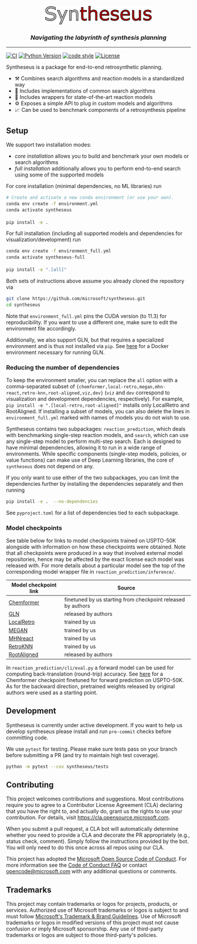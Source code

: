 <div align="center">
    <img src="images/logo.png" height="50px">
    <h3><i>Navigating the labyrinth of synthesis planning</i></h3>
</div>

---

[![CI](https://github.com/microsoft/syntheseus/actions/workflows/ci.yml/badge.svg?branch=main)](https://github.com/microsoft/syntheseus/actions/workflows/ci.yml)
[![Python Version](https://img.shields.io/badge/python-3.7+-blue.svg)](https://www.python.org/downloads/)
[![code style](https://img.shields.io/badge/code%20style-black-202020.svg)](https://github.com/ambv/black)
[![License](https://img.shields.io/badge/license-MIT-green.svg)](LICENSE)

Syntheseus is a package for end-to-end retrosynthetic planning.
- ⚒️ Combines search algorithms and reaction models in a standardized way
- 🧭 Includes implementations of common search algorithms
- 🧪 Includes wrappers for state-of-the-art reaction models
- ⚙️ Exposes a simple API to plug in custom models and algorithms
- 📈 Can be used to benchmark components of a retrosynthesis pipeline

## Setup

We support two installation modes:
- *core installation* allows you to build and benchmark your own models or search algorithms
- *full installation* additionally allows you to perform end-to-end search using some of the supported models

For core installation (minimal dependencies, no ML libraries) run

```bash
# Create and activate a new conda environment (or use your own).
conda env create -f environment.yml
conda activate syntheseus

pip install -e .
```

For full installation (including all supported models and dependencies for visualization/development) run

```bash
conda env create -f environment_full.yml
conda activate syntheseus-full

pip install -e ".[all]"
```

Both sets of instructions above assume you already cloned the repository via

```bash
git clone https://github.com/microsoft/syntheseus.git
cd syntheseus
```

Note that `environment_full.yml` pins the CUDA version (to 11.3) for reproducibility.
If you want to use a different one, make sure to edit the environment file accordingly.

Additionally, we also support GLN, but that requires a specialized environment and is thus not installed via `pip`. See [here](syntheseus/reaction_prediction/environment_gln/) for a Docker environment necessary for running GLN.

### Reducing the number of dependencies

To keep the environment smaller, you can replace the `all` option with a comma-separated subset of `{chemformer,local-retro,megan,mhn-react,retro-knn,root-aligned,viz,dev}` (`viz` and `dev` correspond to visualization and development dependencies, respectively).
For example, `pip install -e ".[local-retro,root-aligned]"` installs only LocalRetro and RootAligned.
If installing a subset of models, you can also delete the lines in `environment_full.yml` marked with names of models you do not wish to use.

Syntheseus contains two subpackages: `reaction_prediction`, which deals with benchmarking single-step reaction models, and `search`, which can use any single-step model to perform multi-step search.
Each is designed to have minimal dependencies, allowing it to run in a wide range of environments.
While specific components (single-step models, policies, or value functions) can make use of Deep Learning libraries, the core of `syntheseus` does not depend on any.

If you only want to use either of the two subpackages, you can limit the dependencies further by installing the dependencies separately and then running

```bash
pip install -e .  --no-dependencies
```

See `pyproject.toml` for a list of dependencies tied to each subpackage.

### Model checkpoints

See table below for links to model checkpoints trained on USPTO-50K alongside with information on how these checkpoints were obtained.
Note that all checkpoints were produced in a way that involved external model repositories, hence may be affected by the exact license each model was released with.
For more details about a particular model see the top of the corresponding model wrapper file in `reaction_prediction/inference/`.


| Model checkpoint link                                          | Source |
|----------------------------------------------------------------|--------|
| [Chemformer](https://figshare.com/ndownloader/files/42009888)  | finetuned by us starting from checkpoint released by authors |
| [GLN](https://figshare.com/ndownloader/files/42012720)         | released by authors |
| [LocalRetro](https://figshare.com/ndownloader/files/42012729)  | trained by us |
| [MEGAN](https://figshare.com/ndownloader/files/42012732)       | trained by us |
| [MHNreact](https://figshare.com/ndownloader/files/42012777)    | trained by us |
| [RetroKNN](https://figshare.com/ndownloader/files/42012786)    | trained by us |
| [RootAligned](https://figshare.com/ndownloader/files/42012792) | released by authors |

In `reaction_prediction/cli/eval.py` a forward model can be used for computing back-translation (round-trip) accuracy.
See [here](https://figshare.com/ndownloader/files/42012708) for a Chemformer checkpoint finetuned for forward prediction on USPTO-50K. As for the backward direction, pretrained weights released by original authors were used as a starting point.


## Development

Syntheseus is currently under active development.
If you want to help us develop syntheseus please install and run `pre-commit`
checks before committing code.

We use `pytest` for testing. Please make sure tests pass on your branch before
submitting a PR (and try to maintain high test coverage).

```bash
python -m pytest --cov syntheseus/tests
```

## Contributing

This project welcomes contributions and suggestions.  Most contributions require you to agree to a
Contributor License Agreement (CLA) declaring that you have the right to, and actually do, grant us
the rights to use your contribution. For details, visit https://cla.opensource.microsoft.com.

When you submit a pull request, a CLA bot will automatically determine whether you need to provide
a CLA and decorate the PR appropriately (e.g., status check, comment). Simply follow the instructions
provided by the bot. You will only need to do this once across all repos using our CLA.

This project has adopted the [Microsoft Open Source Code of Conduct](https://opensource.microsoft.com/codeofconduct/).
For more information see the [Code of Conduct FAQ](https://opensource.microsoft.com/codeofconduct/faq/) or
contact [opencode@microsoft.com](mailto:opencode@microsoft.com) with any additional questions or comments.

## Trademarks

This project may contain trademarks or logos for projects, products, or services. Authorized use of Microsoft
trademarks or logos is subject to and must follow
[Microsoft's Trademark & Brand Guidelines](https://www.microsoft.com/en-us/legal/intellectualproperty/trademarks/usage/general).
Use of Microsoft trademarks or logos in modified versions of this project must not cause confusion or imply Microsoft sponsorship.
Any use of third-party trademarks or logos are subject to those third-party's policies.
